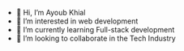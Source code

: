 - 👋 Hi, I’m Ayoub Khial
- 👀 I’m interested in web development
- 🌱 I’m currently learning Full-stack development
- 💞️ I’m looking to collaborate in the Tech Industry
  
<!---
AK-Issac/AK-Issac is a ✨ special ✨ repository because its `README.md` (this file) appears on your GitHub profile.
You can click the Preview link to take a look at your changes.
--->

